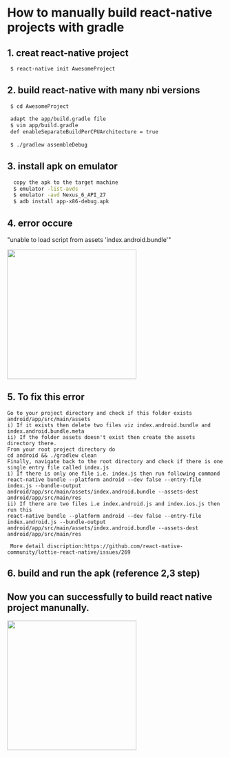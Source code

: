 # How to manually build react-native projects with gradle 

##  1. creat react-native project
```sh
 $ react-native init AwesomeProject
```

##  2. build react-native with many nbi versions
```sh
 $ cd AwesomeProject
 
 adapt the app/build.gradle file
 $ vim app/build.gradle
 def enableSeparateBuildPerCPUArchitecture = true
 
 $ ./gradlew assembleDebug
```

##  3. install apk on emulator
```sh
  copy the apk to the target machine
  $ emulator -list-avds
  $ emulator -avd Nexus_6_API_27
  $ adb install app-x86-debug.apk
```

##  4. error occure
"unable to load script from assets 'index.android.bundle'"

 <img src="https://user-images.githubusercontent.com/13952270/35189113-fd583f76-fdf8-11e7-937e-b03d8bd13a37.png" width="300">
 
##  5. To fix this error
```
Go to your project directory and check if this folder exists android/app/src/main/assets
i) If it exists then delete two files viz index.android.bundle and index.android.bundle.meta
ii) If the folder assets doesn't exist then create the assets directory there.
From your root project directory do
cd android && ./gradlew clean
Finally, navigate back to the root directory and check if there is one single entry file called index.js
i) If there is only one file i.e. index.js then run following command
react-native bundle --platform android --dev false --entry-file index.js --bundle-output android/app/src/main/assets/index.android.bundle --assets-dest android/app/src/main/res
ii) If there are two files i.e index.android.js and index.ios.js then run this
react-native bundle --platform android --dev false --entry-file index.android.js --bundle-output android/app/src/main/assets/index.android.bundle --assets-dest android/app/src/main/res
```
```
 More detail discription:https://github.com/react-native-community/lottie-react-native/issues/269
```
##  6. build and run the apk (reference 2,3 step)
## Now you can successfully to build react native project manunally.
<img src="https://user-images.githubusercontent.com/45811181/52101647-8345be00-2617-11e9-9714-4ddab80e694b.png" width="300">
